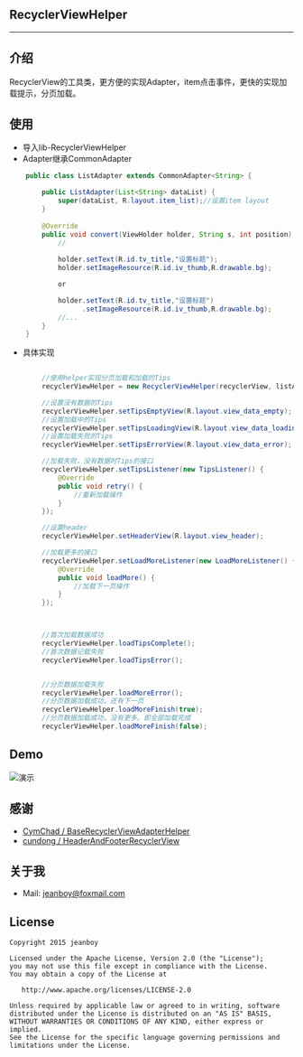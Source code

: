 ## RecyclerViewHelper

------

## 介绍

RecyclerView的工具类，更方便的实现Adapter，item点击事件，更快的实现加载提示，分页加载。

## 使用

* 导入lib-RecyclerViewHelper
* Adapter继承CommonAdapter<T>
```java
	public class ListAdapter extends CommonAdapter<String> {

	    public ListAdapter(List<String> dataList) {
	        super(dataList, R.layout.item_list);//设置item layout
	    }
	
	    @Override
	    public void convert(ViewHolder holder, String s, int position) {
	        //
	
	        holder.setText(R.id.tv_title,"设置标题");
	        holder.setImageResource(R.id.iv_thumb,R.drawable.bg);

			or

			holder.setText(R.id.tv_title,"设置标题")
				  .setImageResource(R.id.iv_thumb,R.drawable.bg);
	        //...
	    }
	}
```

* 具体实现
```java
    
		//使用helper实现分页加载和加载的Tips
        recyclerViewHelper = new RecyclerViewHelper(recyclerView, listAdapter);

        //设置没有数据的Tips
        recyclerViewHelper.setTipsEmptyView(R.layout.view_data_empty);
        //设置加载中的Tips
        recyclerViewHelper.setTipsLoadingView(R.layout.view_data_loading);
        //设置加载失败的Tips
        recyclerViewHelper.setTipsErrorView(R.layout.view_data_error);

        //加载失败，没有数据时Tips的接口
        recyclerViewHelper.setTipsListener(new TipsListener() {
            @Override
            public void retry() {
                //重新加载操作
            }
        });

        //设置header
		recyclerViewHelper.setHeaderView(R.layout.view_header);

        //加载更多的接口
        recyclerViewHelper.setLoadMoreListener(new LoadMoreListener() {
            @Override
            public void loadMore() {
                //加载下一页操作
            }
        });



		//首次加载数据成功
        recyclerViewHelper.loadTipsComplete();
        //首次数据记载失败
        recyclerViewHelper.loadTipsError();


		//分页数据加载失败
        recyclerViewHelper.loadMoreError();
		//分页数据加载成功，还有下一页
        recyclerViewHelper.loadMoreFinish(true);
        //分页数据加载成功，没有更多。即全部加载完成
        recyclerViewHelper.loadMoreFinish(false);

```




## Demo

![演示][1]

## 感谢

* [CymChad / BaseRecyclerViewAdapterHelper](https://github.com/CymChad/BaseRecyclerViewAdapterHelper)
* [cundong / HeaderAndFooterRecyclerView](https://github.com/cundong/HeaderAndFooterRecyclerView)

## 关于我

* Mail: jeanboy@foxmail.com

## License

    Copyright 2015 jeanboy

    Licensed under the Apache License, Version 2.0 (the "License");
    you may not use this file except in compliance with the License.
    You may obtain a copy of the License at

       http://www.apache.org/licenses/LICENSE-2.0

    Unless required by applicable law or agreed to in writing, software
    distributed under the License is distributed on an "AS IS" BASIS,
    WITHOUT WARRANTIES OR CONDITIONS OF ANY KIND, either express or implied.
    See the License for the specific language governing permissions and
    limitations under the License.

  [1]: https://github.com/freekite/Android-RecyclerViewHelper/blob/master/resource/ScreenRecord.gif
